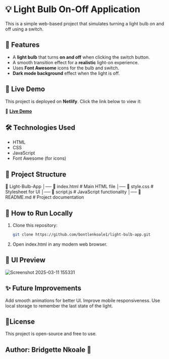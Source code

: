 # 💡 Light Bulb On-Off Application  

This is a simple web-based project that simulates turning a light bulb on and off using a switch.  

## 📌 Features  

- A **light bulb** that turns **on and off** when clicking the switch button.  
- A smooth transition effect for a **realistic** light-on experience.  
- Uses **Font Awesome** icons for the bulb and switch.  
- **Dark mode background** effect when the light is off.  

## 🚀 Live Demo  

This project is deployed on **Netlify**. Click the link below to view it:  

🔗 **[Live Demo](https://playful-unicorn-e466e1.netlify.app/)**  

## 🛠️ Technologies Used  

- HTML  
- CSS  
- JavaScript  
- Font Awesome (for icons)  

## 📂 Project Structure  
📁 Light-Bulb-App │── 📄 index.html # Main HTML file │── 📄 style.css # Stylesheet for UI │── 📄 script.js # JavaScript functionality │── 📄 README.md # Project documentation




## 🚀 How to Run Locally  

1. Clone this repository:  
   ```bash
   git clone https://github.com/bontlenkoale1/light-bulb-app.git
2. Open index.html in any modern web browser.


## 🎨 UI Preview
![Screenshot 2025-03-11 155331](https://github.com/user-attachments/assets/aa4d9af4-70b3-4127-869b-bbd0c6a0c18d)


## ✨ Future Improvements
Add smooth animations for better UI.
Improve mobile responsiveness.
Use local storage to remember the last state of the light.


## 📄License
This project is open-source and free to use.



## Author: Bridgette Nkoale 🚀

